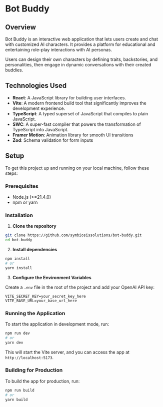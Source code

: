 # Bot Buddy

## Overview

Bot Buddy is an interactive web application that lets users create and chat with customized AI characters. It provides a platform for educational and entertaining role-play interactions with AI personas. 

Users can design their own characters by defining traits, backstories, and personalities, then engage in dynamic conversations with their created buddies.

## Technologies Used

- **React**: A JavaScript library for building user interfaces.
- **Vite**: A modern frontend build tool that significantly improves the development experience.
- **TypeScript**: A typed superset of JavaScript that compiles to plain JavaScript.
- **SWC**: A super-fast compiler that powers the transformation of TypeScript into JavaScript.
- **Framer Motion**: Animation library for smooth UI transitions
- **Zod**: Schema validation for form inputs

## Setup

To get this project up and running on your local machine, follow these steps:

### Prerequisites

- Node.js (>=21.4.0)
- npm or yarn

### Installation

1. **Clone the repository**

```bash
git clone https://github.com/symbiosissolutions/bot-buddy.git
cd bot-buddy
```

2. **Install dependencies**

```bash
npm install
# or
yarn install
```

3. **Configure the Environment Variables**

Create a `.env` file in the root of the project and add your OpenAI API key:

```plaintext
VITE_SECRET_KEY=your_secret_key_here
VITE_BASE_URL=your_base_url_here
```

### Running the Application

To start the application in development mode, run:

```bash
npm run dev
# or
yarn dev
```

This will start the Vite server, and you can access the app at `http://localhost:5173`.

### Building for Production

To build the app for production, run:

```bash
npm run build
# or
yarn build
```
